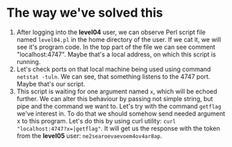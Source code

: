 # The way we've solved this

1. After logging into the **level04** user, we can observe Perl script file named `level04.pl` in the home directory of the user. If we cat it, we will see it's program code. In the top part of the file we can see comment "localhost:4747". Maybe that's a local address, on which this script is running.
2. Let's check ports on that local machine being used using command `netstat -tuln`. We can see, that something listens to the 4747 port. Maybe that's our script.
3. This script is waiting for one argument named `x`, which will be echoed further. We can alter this behaviour by passing not simple string, but pipe and the command we want to. Let's try with the command `getflag` we've interest in. To do that we should somehow send needed argument x to this program. Let's do this by using curl utility: `curl "localhost:4747?x=|getflag"`. It will get us the response with the token from the **level05** user: `ne2searoevaevoem4ov4ar8ap`.
